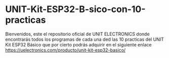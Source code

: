 # UNIT-Kit-ESP32-B-sico-con-10-practicas
Bienvenidos, este el repositorio oficial de UNIT ELECTRONICS donde encontrarás todos los programas de cada una ded las 10 practicas del UNIT Kit ESP32 Básico que por cierto podrás adquirir en el siguiente enlace https://uelectronics.com/producto/unit-kit-esp32-basico/
